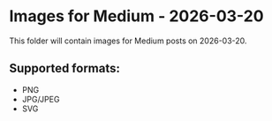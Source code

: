 # Images for Medium - 2026-03-20

This folder will contain images for Medium posts on 2026-03-20.

## Supported formats:
- PNG
- JPG/JPEG
- SVG
